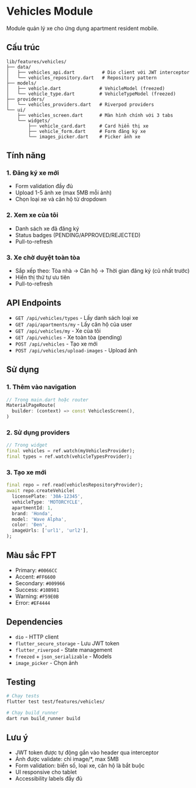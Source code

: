 # Vehicles Module

Module quản lý xe cho ứng dụng apartment resident mobile.

## Cấu trúc

```
lib/features/vehicles/
├── data/
│   ├── vehicles_api.dart          # Dio client với JWT interceptor
│   └── vehicles_repository.dart   # Repository pattern
├── models/
│   ├── vehicle.dart              # VehicleModel (freezed)
│   └── vehicle_type.dart         # VehicleTypeModel (freezed)
├── providers/
│   └── vehicles_providers.dart   # Riverpod providers
└── ui/
    ├── vehicles_screen.dart      # Màn hình chính với 3 tabs
    └── widgets/
        ├── vehicle_card.dart     # Card hiển thị xe
        ├── vehicle_form.dart     # Form đăng ký xe
        └── images_picker.dart    # Picker ảnh xe
```

## Tính năng

### 1. Đăng ký xe mới
- Form validation đầy đủ
- Upload 1-5 ảnh xe (max 5MB mỗi ảnh)
- Chọn loại xe và căn hộ từ dropdown

### 2. Xem xe của tôi
- Danh sách xe đã đăng ký
- Status badges (PENDING/APPROVED/REJECTED)
- Pull-to-refresh

### 3. Xe chờ duyệt toàn tòa
- Sắp xếp theo: Tòa nhà → Căn hộ → Thời gian đăng ký (cũ nhất trước)
- Hiển thị thứ tự ưu tiên
- Pull-to-refresh

## API Endpoints

- `GET /api/vehicles/types` - Lấy danh sách loại xe
- `GET /api/apartments/my` - Lấy căn hộ của user
- `GET /api/vehicles/my` - Xe của tôi
- `GET /api/vehicles` - Xe toàn tòa (pending)
- `POST /api/vehicles` - Tạo xe mới
- `POST /api/vehicles/upload-images` - Upload ảnh

## Sử dụng

### 1. Thêm vào navigation
```dart
// Trong main.dart hoặc router
MaterialPageRoute(
  builder: (context) => const VehiclesScreen(),
)
```

### 2. Sử dụng providers
```dart
// Trong widget
final vehicles = ref.watch(myVehiclesProvider);
final types = ref.watch(vehicleTypesProvider);
```

### 3. Tạo xe mới
```dart
final repo = ref.read(vehiclesRepositoryProvider);
await repo.createVehicle(
  licensePlate: '30A-12345',
  vehicleType: 'MOTORCYCLE',
  apartmentId: 1,
  brand: 'Honda',
  model: 'Wave Alpha',
  color: 'Đen',
  imageUrls: ['url1', 'url2'],
);
```

## Màu sắc FPT

- Primary: `#0066CC`
- Accent: `#FF6600`
- Secondary: `#009966`
- Success: `#10B981`
- Warning: `#F59E0B`
- Error: `#EF4444`

## Dependencies

- `dio` - HTTP client
- `flutter_secure_storage` - Lưu JWT token
- `flutter_riverpod` - State management
- `freezed` + `json_serializable` - Models
- `image_picker` - Chọn ảnh

## Testing

```bash
# Chạy tests
flutter test test/features/vehicles/

# Chạy build_runner
dart run build_runner build
```

## Lưu ý

- JWT token được tự động gắn vào header qua interceptor
- Ảnh được validate: chỉ image/*, max 5MB
- Form validation: biển số, loại xe, căn hộ là bắt buộc
- UI responsive cho tablet
- Accessibility labels đầy đủ

